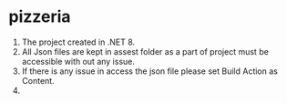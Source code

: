 # pizzeria

1. The project created in .NET 8.
2. All Json files are kept in assest folder as a part of project must be accessible with out any issue.
3. If there is any issue in access the json file please set Build Action as Content.
4. 